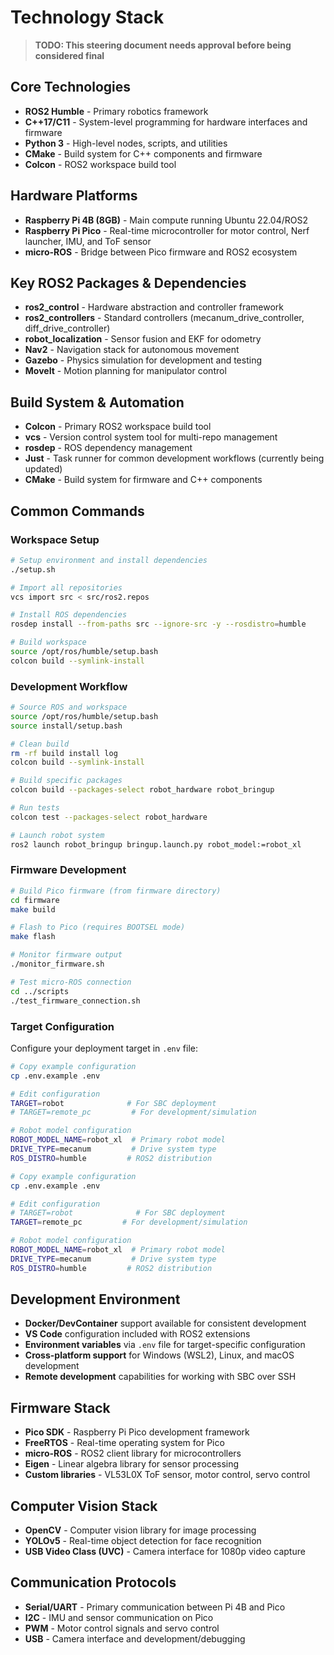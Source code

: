 # Technology Stack

> **TODO: This steering document needs approval before being considered final**

## Core Technologies
- **ROS2 Humble** - Primary robotics framework
- **C++17/C11** - System-level programming for hardware interfaces and firmware
- **Python 3** - High-level nodes, scripts, and utilities
- **CMake** - Build system for C++ components and firmware
- **Colcon** - ROS2 workspace build tool

## Hardware Platforms
- **Raspberry Pi 4B (8GB)** - Main compute running Ubuntu 22.04/ROS2
- **Raspberry Pi Pico** - Real-time microcontroller for motor control, Nerf launcher, IMU, and ToF sensor
- **micro-ROS** - Bridge between Pico firmware and ROS2 ecosystem

## Key ROS2 Packages & Dependencies
- **ros2_control** - Hardware abstraction and controller framework
- **ros2_controllers** - Standard controllers (mecanum_drive_controller, diff_drive_controller)
- **robot_localization** - Sensor fusion and EKF for odometry
- **Nav2** - Navigation stack for autonomous movement
- **Gazebo** - Physics simulation for development and testing
- **MoveIt** - Motion planning for manipulator control

## Build System & Automation
- **Colcon** - Primary ROS2 workspace build tool
- **vcs** - Version control system tool for multi-repo management  
- **rosdep** - ROS dependency management
- **Just** - Task runner for common development workflows (currently being updated)
- **CMake** - Build system for firmware and C++ components

## Common Commands

### Workspace Setup
```bash
# Setup environment and install dependencies
./setup.sh

# Import all repositories
vcs import src < src/ros2.repos

# Install ROS dependencies
rosdep install --from-paths src --ignore-src -y --rosdistro=humble

# Build workspace
source /opt/ros/humble/setup.bash
colcon build --symlink-install
```

### Development Workflow
```bash
# Source ROS and workspace
source /opt/ros/humble/setup.bash
source install/setup.bash

# Clean build
rm -rf build install log
colcon build --symlink-install

# Build specific packages
colcon build --packages-select robot_hardware robot_bringup

# Run tests
colcon test --packages-select robot_hardware

# Launch robot system
ros2 launch robot_bringup bringup.launch.py robot_model:=robot_xl
```

### Firmware Development
```bash
# Build Pico firmware (from firmware directory)
cd firmware
make build

# Flash to Pico (requires BOOTSEL mode)
make flash

# Monitor firmware output
./monitor_firmware.sh

# Test micro-ROS connection
cd ../scripts
./test_firmware_connection.sh
```


### Target Configuration
Configure your deployment target in `.env` file:
```bash
# Copy example configuration
cp .env.example .env

# Edit configuration
TARGET=robot              # For SBC deployment
# TARGET=remote_pc         # For development/simulation

# Robot model configuration
ROBOT_MODEL_NAME=robot_xl  # Primary robot model
DRIVE_TYPE=mecanum         # Drive system type
ROS_DISTRO=humble         # ROS2 distribution
``` 


```bash
# Copy example configuration
cp .env.example .env

# Edit configuration
# TARGET=robot              # For SBC deployment
TARGET=remote_pc         # For development/simulation

# Robot model configuration
ROBOT_MODEL_NAME=robot_xl  # Primary robot model
DRIVE_TYPE=mecanum         # Drive system type
ROS_DISTRO=humble         # ROS2 distribution
``` 

## Development Environment
- **Docker/DevContainer** support available for consistent development
- **VS Code** configuration included with ROS2 extensions
- **Environment variables** via `.env` file for target-specific configuration
- **Cross-platform support** for Windows (WSL2), Linux, and macOS development
- **Remote development** capabilities for working with SBC over SSH

## Firmware Stack
- **Pico SDK** - Raspberry Pi Pico development framework
- **FreeRTOS** - Real-time operating system for Pico
- **micro-ROS** - ROS2 client library for microcontrollers
- **Eigen** - Linear algebra library for sensor processing
- **Custom libraries** - VL53L0X ToF sensor, motor control, servo control

## Computer Vision Stack
- **OpenCV** - Computer vision library for image processing
- **YOLOv5** - Real-time object detection for face recognition
- **USB Video Class (UVC)** - Camera interface for 1080p video capture

## Communication Protocols
- **Serial/UART** - Primary communication between Pi 4B and Pico
- **I2C** - IMU and sensor communication on Pico
- **PWM** - Motor control signals and servo control
- **USB** - Camera interface and development/debugging